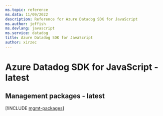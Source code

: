 ```yaml
---
ms.topic: reference
ms.data: 11/09/2022
description: Reference for Azure Datadog SDK for JavaScript
ms.author: jeffish
ms.devlang: javascript
ms.service: datadog
title: Azure Datadog SDK for JavaScript
author: xirzec
---
```

# Azure Datadog SDK for JavaScript - latest

## Management packages - latest
[!INCLUDE [mgmt-packages](datadog-mgmt-index.md)]